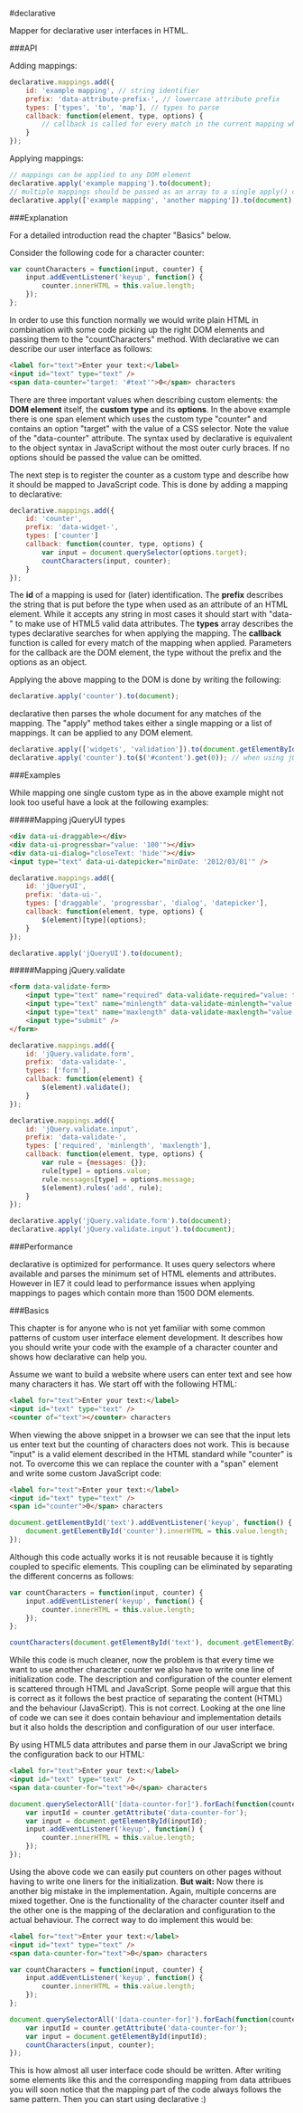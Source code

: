 #declarative

Mapper for declarative user interfaces in HTML.

###API

Adding mappings:

```javascript
declarative.mappings.add({
    id: 'example mapping', // string identifier
    prefix: 'data-attribute-prefix-', // lowercase attribute prefix
    types: ['types', 'to', 'map'], // types to parse
    callback: function(element, type, options) {
        // callback is called for every match in the current mapping when applied
    }
});
```

Applying mappings:

```javascript
// mappings can be applied to any DOM element
declarative.apply('example mapping').to(document);
// multiple mappings should be passed as an array to a single apply() call
declarative.apply(['example mapping', 'another mapping']).to(document);
```

###Explanation

For a detailed introduction read the chapter "Basics" below.

Consider the following code for a character counter:

```javascript
var countCharacters = function(input, counter) {
    input.addEventListener('keyup', function() {
        counter.innerHTML = this.value.length;
    });
};
```

In order to use this function normally we would write plain HTML in combination with some code
picking up the right DOM elements and passing them to the "countCharacters" method.
With declarative we can describe our user interface as follows:

```html
<label for="text">Enter your text:</label>
<input id="text" type="text" />
<span data-counter="target: '#text'">0</span> characters
```

There are three important values when describing custom elements:
the **DOM element** itself, the **custom type** and its **options**.
In the above example there is one span element which uses the custom type "counter"
and contains an option "target" with the value of a CSS selector.
Note the value of the "data-counter" attribute.
The syntax used by declarative is equivalent to the object syntax in JavaScript without the most outer curly braces.
If no options should be passed the value can be omitted.

The next step is to register the counter as a custom type and describe how it should be mapped to JavaScript code.
This is done by adding a mapping to declarative:

```javascript
declarative.mappings.add({
    id: 'counter',
    prefix: 'data-widget-',
    types: ['counter']
    callback: function(counter, type, options) {
        var input = document.querySelector(options.target);
        countCharacters(input, counter);
    }
});
```

The **id** of a mapping is used for (later) identification.
The **prefix** describes the string that is put before the type when used as an attribute of an HTML element.
While it accepts any string in most cases it should start with "data-" to make use of HTML5 valid data attributes.
The **types** array describes the types declarative searches for when applying the mapping.
The **callback** function is called for every match of the mapping when applied.
Parameters for the callback are the DOM element, the type without the prefix and the options as an object.

Applying the above mapping to the DOM is done by writing the following:

```javascript
declarative.apply('counter').to(document);
```

declarative then parses the whole document for any matches of the mapping. The "apply" method takes
either a single mapping or a list of mappings. It can be applied to any DOM element.

```javascript
declarative.apply(['widgets', 'validation']).to(document.getElementById('#content'));
declarative.apply('counter').to($('#content').get(0)); // when using jQuery
```

###Examples

While mapping one single custom type as in the above example might not
look too useful have a look at the following examples:

#####Mapping jQueryUI types

```html
<div data-ui-draggable></div>
<div data-ui-progressbar="value: '100'"></div>
<div data-ui-dialog="closeText: 'hide'"></div>
<input type="text" data-ui-datepicker="minDate: '2012/03/01'" />
```

```javascript
declarative.mappings.add({
    id: 'jQueryUI',
    prefix: 'data-ui-',
    types: ['draggable', 'progressbar', 'dialog', 'datepicker'],
    callback: function(element, type, options) {
        $(element)[type](options);
    }
});

declarative.apply('jQueryUI').to(document);
```

#####Mapping jQuery.validate

```html
<form data-validate-form>
    <input type="text" name="required" data-validate-required="value: true, message: 'Required'" />
    <input type="text" name="minlength" data-validate-minlength="value: 3, message: 'Minimum of 3'" />
    <input type="text" name="maxlength" data-validate-maxlength="value: 6, message: 'Maximum of 6'" />
    <input type="submit" />
</form>
```

```javascript
declarative.mappings.add({
    id: 'jQuery.validate.form',
    prefix: 'data-validate-',
    types: ['form'],
    callback: function(element) {
        $(element).validate();
    }
});

declarative.mappings.add({
    id: 'jQuery.validate.input',
    prefix: 'data-validate-',
    types: ['required', 'minlength', 'maxlength'],
    callback: function(element, type, options) {
        var rule = {messages: {}};
        rule[type] = options.value;
        rule.messages[type] = options.message;
        $(element).rules('add', rule);
    }
});

declarative.apply('jQuery.validate.form').to(document);
declarative.apply('jQuery.validate.input').to(document);
```

###Performance

declarative is optimized for performance.
It uses query selectors where available and parses the minimum set of HTML elements and attributes.
However in IE7 it could lead to performance issues when applying mappings to pages which contain more than 1500 DOM elements.


###Basics

This chapter is for anyone who is not yet familiar with some common patterns of custom user interface element development.
It describes how you should write your code with the example of a character counter and shows how declarative can help you.

Assume we want to build a website where users can enter text and see how many characters it has. We start off with the following HTML:

```html
<label for="text">Enter your text:</label>
<input id="text" type="text" />
<counter of="text"></counter> characters
```

When viewing the above snippet in a browser we can see that the input lets us enter text but the counting of characters does not work.
This is because "input" is a valid element described in the HTML standard while "counter" is not.
To overcome this we can replace the counter with a "span" element and write some custom JavaScript code:

```html
<label for="text">Enter your text:</label>
<input id="text" type="text" />
<span id="counter">0</span> characters
```

```javascript
document.getElementById('text').addEventListener('keyup', function() {
    document.getElementById('counter').innerHTML = this.value.length;
});
```

Although this code actually works it is not reusable because it is tightly coupled to specific elements.
This coupling can be eliminated by separating the different concerns as follows:

```javascript
var countCharacters = function(input, counter) {
    input.addEventListener('keyup', function() {
        counter.innerHTML = this.value.length;
    });
};

countCharacters(document.getElementById('text'), document.getElementById('counter'));
```

While this code is much cleaner, now the problem is that every time we want to use another character counter
we also have to write one line of initialization code.
The description and configuration of the counter element is scattered through HTML and JavaScript.
Some people will argue that this is correct as it follows the best practice of separating the content (HTML)
and the behaviour (JavaScript). This is not correct.
Looking at the one line of code we can see  it does contain behaviour and implementation details
but it also holds the description and configuration of our user interface.

By using HTML5 data attributes and parse them in our JavaScript we bring the configuration back to our HTML:

```html
<label for="text">Enter your text:</label>
<input id="text" type="text" />
<span data-counter-for="text">0</span> characters
```

```javascript
document.querySelectorAll('[data-counter-for]').forEach(function(counter) {
    var inputId = counter.getAttribute('data-counter-for');
    var input = document.getElementById(inputId);
    input.addEventListener('keyup', function() {
        counter.innerHTML = this.value.length;
    });
});
```

Using the above code we can easily put counters on other pages without having to write one liners for the initialization.
**But wait:** Now there is another big mistake in the implementation. Again, multiple concerns are mixed together.
One is the functionality of the character counter itself and
the other one is the mapping of the declaration and configuration to the actual behaviour.
The correct way to do implement this would be:

```html
<label for="text">Enter your text:</label>
<input id="text" type="text" />
<span data-counter-for="text">0</span> characters
```

```javascript
var countCharacters = function(input, counter) {
    input.addEventListener('keyup', function() {
        counter.innerHTML = this.value.length;
    });
};

document.querySelectorAll('[data-counter-for]').forEach(function(counter) {
    var inputId = counter.getAttribute('data-counter-for');
    var input = document.getElementById(inputId);
    countCharacters(input, counter);
});
```

This is how almost all user interface code should be written.
After writing some elements like this and the corresponding mapping from data attribues
you will soon notice that the mapping part of the code always follows the same pattern.
Then you can start using declarative :)